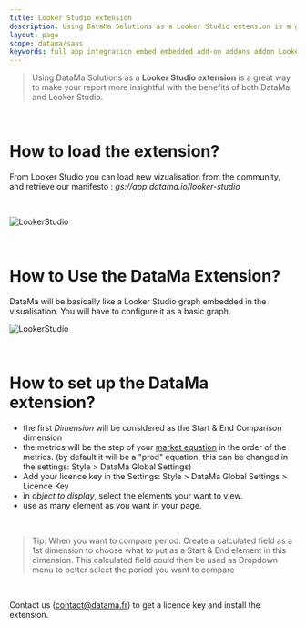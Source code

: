 ```yaml
---
title: Looker Studio extension
description: Using DataMa Solutions as a Looker Studio extension is a great way to make your report more insightful with the benefits of both DataMa and Looker Studio.
layout: page
scope: datama/saas
keywords: full app integration embed embedded add-on addons addon LookerStudio Looker
---
```



> Using DataMa Solutions as a **Looker Studio extension** is a great way to make your report more insightful with the benefits of both DataMa and Looker Studio.

<br>

# <b>How to load the extension?</b>


From Looker Studio you can load new vizualisation from the community, and retrieve our manifesto : <i>gs://app.datama.io/looker-studio</i>

<br>

![LookerStudio]({{site.url}}/{{site.baseurl}}/core_app/new/integration/images/LookerStudio_loadingExtension.gif)

<br>

# <b>How to Use the DataMa Extension?</b>

DataMa will be basically like a Looker Studio graph embedded in the visualisation. You will have to configure it as a basic graph. 

![LookerStudio]({{site.url}}/{{site.baseurl}}/core_app/new/integration/images/lookerstudio_extension.gif)

<br>

# <b>How to set up the DataMa extension?</b>

- the first <i>Dimension</i> will be considered as the Start & End Comparison dimension
- the metrics will be the step of your [market equation]({{site.url}}/{{site.baseurl}}/core_app/new/interface/subheader/metrics_relation.html) in the order of the metrics. (by default it will be a "prod" equation, this can be changed in the settings: Style > DataMa Global Settings)
- Add your licence key in the Settings: Style > DataMa Global Settings > Licence Key
- in <i>object to display</i>, select the elements your want to view. 
- use as many element as you want in your page. 

<br>

> Tip: When you want to compare period: Create a calculated field as a 1st dimension to choose what to put as a Start & End element in this dimension. This calculated field could then be used as Dropdown menu to better select the period you want to compare

<br>

Contact us (contact@datama.fr) to get a licence key and install the extension.

